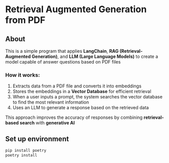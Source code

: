 # Retrieval Augmented Generation from PDF

## About
This is a simple program that applies **LangChain**, **RAG (Retrieval-Augmented Generation)**, and **LLM (Large Language Models)** to create a model capable of answer questions based on PDF files  

### How it works:
1. Extracts data from a PDF file and converts it into embeddings
2. Stores the embeddings in a **Vector Database** for efficient retrieval
3. When a user inputs a prompt, the system searches the vector database to find the most relevant information
4. Uses an LLM to generate a response based on the retrieved data 

This approach improves the accuracy of responses by combining **retrieval-based search** with **generative AI** 

## Set up environment

```sh
pip install poetry  
poetry install  
``` 

